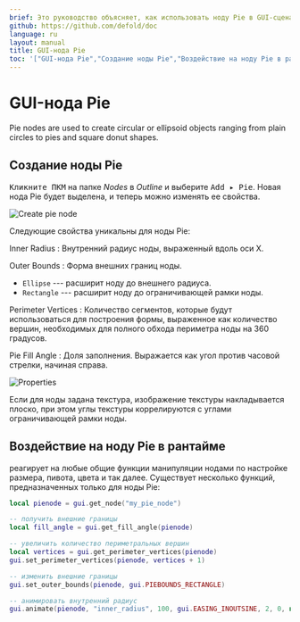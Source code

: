 ```yaml
---
brief: Это руководство объясняет, как использовать ноду Pie в GUI-сценах.
github: https://github.com/defold/doc
language: ru
layout: manual
title: GUI-нода Pie
toc: '["GUI-нода Pie","Создание ноды Pie","Воздействие на ноду Pie в рантайме"]'
---
```


# GUI-нода Pie

Pie nodes are used to create circular or ellipsoid objects ranging from plain circles to pies and square donut shapes.

## Создание ноды Pie

<kbd>Кликните ПКМ</kbd> на папке *Nodes* в *Outline* и выберите <kbd>Add ▸ Pie</kbd>. Новая нода Pie будет выделена, и теперь можно изменять ее свойства.

![Create pie node](/manuals/images/gui-pie/create.png)

Следующие свойства уникальны для ноды Pie:

Inner Radius
: Внутренний радиус ноды, выраженный вдоль оси X.

Outer Bounds
: Форма внешних границ ноды.

  - `Ellipse` --- расширит ноду до внешнего радиуса.
  - `Rectangle` --- расширит ноду до ограничивающей рамки ноды.

Perimeter Vertices
: Количество сегментов, которые будут использоваться для построения формы, выраженное как количество вершин, необходимых для полного обхода периметра ноды на 360 градусов.

Pie Fill Angle
: Доля заполнения. Выражается как угол против часовой стрелки, начиная справа.

![Properties](/manuals/images/gui-pie/properties.png)

Если для ноды задана текстура, изображение текстуры накладывается плоско, при этом углы текстуры коррелируются с углами ограничивающей рамки ноды.

## Воздействие на ноду Pie в рантайме

реагирует на любые общие функции манипуляции нодами по настройке размера, пивота, цвета и так далее. Существует несколько функций, предназначенных только для ноды Pie:

```lua
local pienode = gui.get_node("my_pie_node")

-- получить внешние границы
local fill_angle = gui.get_fill_angle(pienode)

-- увеличить количество периметральных вершин
local vertices = gui.get_perimeter_vertices(pienode)
gui.set_perimeter_vertices(pienode, vertices + 1)

-- изменить внешние границы
gui.set_outer_bounds(pienode, gui.PIEBOUNDS_RECTANGLE)

-- анимировать внутренний радиус
gui.animate(pienode, "inner_radius", 100, gui.EASING_INOUTSINE, 2, 0, nil, gui.PLAYBACK_LOOP_PINGPONG)
```
